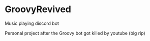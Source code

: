 # GroovyRevived
Music playing discord bot

Personal project after the Groovy bot got killed by youtube (big rip)
